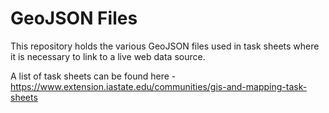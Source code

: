# GeoJSON Files
This repository holds the various GeoJSON files used in task sheets where it is necessary to link to a live web data source.

A list of task sheets can be found here - https://www.extension.iastate.edu/communities/gis-and-mapping-task-sheets
